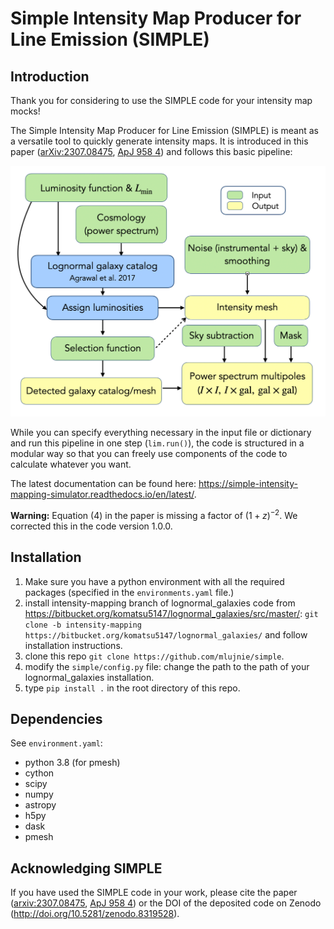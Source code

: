 # Simple Intensity Map Producer for Line Emission (SIMPLE)

## Introduction

Thank you for considering to use the SIMPLE code for your intensity map mocks!

The Simple Intensity Map Producer for Line Emission (SIMPLE) is meant as a versatile tool to quickly generate intensity maps. It is introduced in this paper ([arXiv:2307.08475](https://arxiv.org/abs/2307.08475), [ApJ 958 4](https://iopscience.iop.org/article/10.3847/1538-4357/acfef4)) and follows this basic pipeline:

<img src="docs/SIMPLE_pipeline.png" alt="simple_pipeline" width="600"/>

While you can specify everything necessary in the input file or dictionary and run this pipeline in one step (`lim.run()`), the code is structured in a modular way so that you can freely use components of the code to calculate whatever you want.

The latest documentation can be found here: https://simple-intensity-mapping-simulator.readthedocs.io/en/latest/.

**Warning:** Equation (4) in the paper is missing a factor of $(1+z)^{-2}$. We corrected this in the code version 1.0.0.

## Installation
1. Make sure you have a python environment with all the required packages (specified in the `environments.yaml` file.)
2. install intensity-mapping branch of lognormal_galaxies code from https://bitbucket.org/komatsu5147/lognormal_galaxies/src/master/:
      `git clone -b intensity-mapping https://bitbucket.org/komatsu5147/lognormal_galaxies/`
      and follow installation instructions.
3. clone this repo 
    `git clone https://github.com/mlujnie/simple`.
4. modify the `simple/config.py` file: change the path to the path of your lognormal_galaxies installation.
5. type `pip install .` in the root directory of this repo.

## Dependencies
See `environment.yaml`:
* python 3.8 (for pmesh)
* cython
* scipy
* numpy
* astropy
* h5py
* dask
* pmesh

## Acknowledging SIMPLE
If you have used the SIMPLE code in your work, please cite the paper ([arxiv:2307.08475](https://arxiv.org/abs/2307.08475), [ApJ 958 4](https://iopscience.iop.org/article/10.3847/1538-4357/acfef4)) or the DOI of the deposited code on Zenodo (http://doi.org/10.5281/zenodo.8319528).
